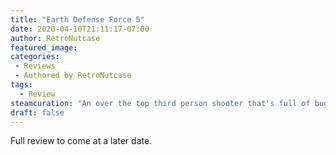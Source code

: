 ```yaml
---
title: "Earth Defense Force 5"
date: 2020-04-10T21:11:17-07:00
author: RetroNutcase
featured_image: 
categories:
 - Reviews
 - Authored by RetroNutcase
tags:
  - Review
steamcuration: "An over the top third person shooter that's full of bugs. I wouldn't have it any other way. Get some friends, and save Japan by destroying every block of it. Oh and the bugs too."
draft: false
---
```


Full review to come at a later date.